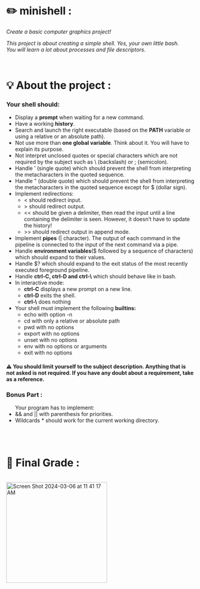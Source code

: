 <h1><strong>✏️ minishell : </strong></h1>
<p><i>Create a basic computer graphics project! </i><p>
<p><i>This project is about creating a simple shell. Yes, your own little bash. <br> You will learn a lot about processes and file descriptors.</i></p><br>
<h1>💡 About the project : </h1>
<h3>Your shell should:</h3>
<ul>
  <li>Display a <strong>prompt</strong> when waiting for a new command.</li>
  <li>Have a working <strong>history</strong>.</li>
  <li>Search and launch the right executable (based on the <strong>PATH</strong> variable or using a relative or an absolute path).</li>
  <li>Not use more than <strong>one global variable</strong>. Think about it. You will have to explain its purpose.</li>
  <li>Not interpret unclosed quotes or special characters which are not required by the
subject such as \ (backslash) or ; (semicolon).</li>
  <li>Handle ’ (single quote) which should prevent the shell from interpreting the metacharacters in the quoted sequence.</li>
  <li>Handle " (double quote) which should prevent the shell from interpreting the metacharacters in the quoted sequence except for $ (dollar sign).</li>
  <li>Implement <stong>redirections</stong>:
    <ul>
      <li>< should redirect input.</li>
      <li>> should redirect output.</li>
      <li><< should be given a delimiter, then read the input until a line containing the
delimiter is seen. However, it doesn’t have to update the history!</li>
      <li>>> should redirect output in append mode.</li>
    </ul>
  </li>
  <li>Implement <strong>pipes</strong> (| character). The output of each command in the pipeline is connected to the input of the next command via a pipe.</li>
  <li>Handle <strong>environment variables</strong>($ followed by a sequence of characters) which
should expand to their values.</li>
  <li>Handle $? which should expand to the exit status of the most recently executed
foreground pipeline.</li>
  <li>Handle <strong>ctrl-C, ctrl-D and ctrl-\</strong> which should behave like in bash.</li>
  <li>In interactive mode:
    <ul>
      <li><strong>ctrl-C</strong> displays a new prompt on a new line.</li>
      <li><strong>ctrl-D</strong> exits the shell.</li>
      <li><strong>ctrl-\</strong> does nothing</li>
    </ul>
  </li>
  <li>Your shell must implement the following <strong>builtins:</strong>
    <ul>
      <li>echo with option -n</li>
      <li>cd with only a relative or absolute path</li>
      <li>pwd with no options</li>
      <li>export with no options</li>
      <li>unset with no options</li>
      <li>env with no options or arguments</li>
      <li>exit with no options</li>
    </ul>
  </li>
</ul>
<h4>⚠️ You should limit yourself to the subject description. Anything that is not asked is not required. If you have any doubt about a requirement, take <link rel="bash" href="https://www.gnu.org/savannah-checkouts/gnu/bash/manual/"> as a reference.</h4>

<h3>Bonus Part :</h3>
<ul>Your program has to implement:
  <li> && and || with parenthesis for priorities.</li>
  <li>Wildcards * should work for the current working directory.</li>
</ul>
<br><br>
<h1>💯 Final Grade : </h1> <br>
<img width="269" alt="Screen Shot 2024-03-06 at 11 41 17 AM" src="https://github.com/user-attachments/assets/f4644b10-184e-4f80-9668-75abd535e4bc">
